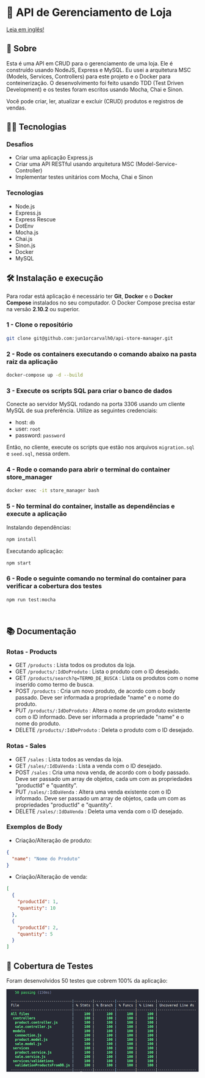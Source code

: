 # :department_store: API de Gerenciamento de Loja

[Leia em inglês!](./README.md)

## :page_with_curl: Sobre

Esta é uma API em CRUD para o gerenciamento de uma loja. Ele é construído usando NodeJS, Express e MySQL. Eu usei a arquitetura MSC (Models, Services, Controllers) para este projeto e o Docker para conteinerização. O desenvolvimento foi feito usando TDD (Test Driven Development) e os testes foram escritos usando Mocha, Chai e Sinon.

Você pode criar, ler, atualizar e excluir (CRUD) produtos e registros de vendas.

## :man_technologist: Tecnologias

### Desafios
* Criar uma aplicação Express.js
* Criar uma API RESTful usando arquitetura MSC (Model-Service-Controller)
* Implementar testes unitários com Mocha, Chai e Sinon

### Tecnologias
* Node.js
* Express.js
* Express Rescue
* DotEnv
* Mocha.js
* Chai.js
* Sinon.js
* Docker
* MySQL

## :hammer_and_wrench: Instalação e execução

Para rodar está aplicação é necessário ter **Git**, **Docker** e o **Docker Compose** instalados no seu computador. O Docker Compose precisa estar na versão **2.10.2** ou superior.

### 1 - Clone o repositório
```sh
git clone git@github.com:jun1orcarvalh0/api-store-manager.git
```

### 2 - Rode os containers executando o comando abaixo na pasta raiz da aplicação
```sh
docker-compose up -d --build
```

### 3 - Execute os scripts SQL para criar o banco de dados

Conecte ao servidor MySQL rodando na porta 3306 usando um cliente MySQL de sua preferência. Utilize as seguintes credenciais:

* host: `db`
* user: `root`
* password: `password`

Então, no cliente, execute os scripts que estão nos arquivos `migration.sql` e `seed.sql`, nessa ordem.

### 4 - Rode o comando para abrir o terminal do container store_manager
```sh
docker exec -it store_manager bash
```

### 5 - No terminal do container, installe as dependências e execute a aplicação

Instalando dependências:
```sh
npm install
```

Executando aplicação:
```sh
npm start
```

### 6 - Rode o seguinte comando no terminal do container para verificar a cobertura dos testes
```sh
npm run test:mocha
```
<br />
</details>

## :books: Documentação

### Rotas - Products

- GET <code>/products</code> : Lista todos os produtos da loja.
- GET <code>/products/:IdDoProduto</code> : Lista o produto com o ID desejado.
- GET <code>/products/search?q=TERMO_DE_BUSCA</code> : Lista os produtos com o nome inserido como termo de busca.
- POST <code>/products</code> : Cria um novo produto, de acordo com o body passado. Deve ser informada a propriedade "name" e o nome do produto.
- PUT <code>/products/:IdDoProduto</code> : Altera o nome de um produto existente com o ID informado. Deve ser informada a propriedade "name" e o nome do produto.
- DELETE <code>/products/:IdDeProduto</code> : Deleta o produto com o ID desejado.

### Rotas - Sales

- GET <code>/sales</code> : Lista todos as vendas da loja.
- GET <code>/sales/:IdDaVenda</code> : Lista a venda com o ID desejado.
- POST <code>/sales</code> : Cria uma nova venda, de acordo com o body passado. Deve ser passado um array de objetos, cada um com as propriedades "productId" e "quantity".
- PUT <code>/sales/:IdDaVenda</code> : Altera uma venda existente com o ID informado. Deve ser passado um array de objetos, cada um com as propriedades "productId" e "quantity".
- DELETE <code>/sales/:IdDaVenda</code> : Deleta uma venda com o ID desejado.

### Exemplos de Body

- Criação/Alteração de produto:
```json
{ 
  "name": "Nome do Produto"
}
```

- Criação/Alteração de venda:
```json
[
  { 
    "productId": 1,
    "quantity": 10
  },
  { 
    "productId": 2,
    "quantity": 5
  }
]
```

## :test_tube: Cobertura de Testes

Foram desenvolvidos 50 testes que cobrem 100% da aplicação:

![Test Coverage - Cobertura dos testes](./test-coverage.png)
